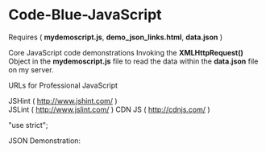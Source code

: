 Code-Blue-JavaScript
====================
Requires ( <b>mydemoscript.js</b>, <b>demo_json_links.html</b>, <b>data.json</b> )

Core JavaScript code demonstrations
Invoking the <b>XMLHttpRequest()</b> Object in the 
<b>mydemoscript.js</b> file to read the data within 
the <b>data.json</b> file on my server.


URLs for Professional JavaScript

  JSHint ( http://www.jshint.com/ )  
  JSLint ( http://www.jslint.com/ )
  CDN JS ( http://cdnjs.com/      )

  "use strict";

JSON Demonstration: 

